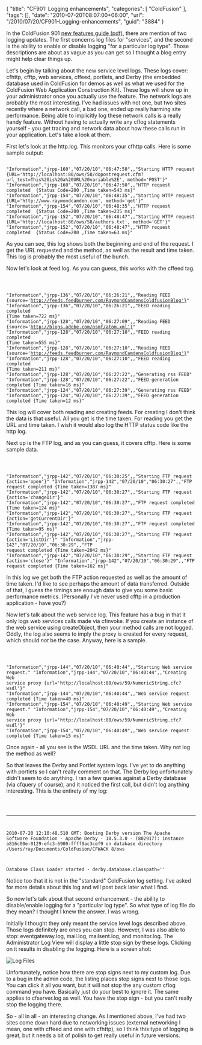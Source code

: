 {
	"title": "CF901: Logging enhancements",
	"categories": [
		"ColdFusion"
	],
	"tags": [],
	"date": "2010-07-20T08:07:00+06:00",
	"url": "/2010/07/20/CF901-Logging-enhancements",
	"guid": "3884"
}

In the ColdFusion 901 <a href="http://www.adobe.com/support/documentation/en/coldfusion/901/cf901features.pdf">new features guide (pdf)</a>, there are mention of two logging updates. The first concerns log files for "services", and the second is the ability to enable or disable logging "for a particular log type". Those descriptions are about as vague as you can get so I thought a blog entry might help clear things up.
<!--more-->
<p>
Let's begin by talking about the new service level logs. These logs cover: cfhttp, cfftp, web services, cffeed, portlets, and Derby (the embedded database used in ColdFusion for demos as well as what we used for the ColdFusion Web Application Construction Kit). These logs will show up in your administrator once you actually use the feature. The network logs are probably the most interesting. I've had issues with not one, but two sites recently where a network call, a bad one, ended up really harming site performance. Being able to implicitly log these network calls is a really handy feature. Without having to actually write any cflog statements yourself - you get tracing and network data about how these calls run in your application. Let's take a look at them.
<p>

First let's look at the http.log. This monitors your cfhttp calls. Here is some sample output:
<p>

<code>
"Information","jrpp-160","07/20/10","06:47:50",,"Starting HTTP request {URL='http://localhost:80/ows/58/dopostrequest.cfm?url_test=This%20is%20a%20URL%20variable%2E', method='POST'}"
"Information","jrpp-160","07/20/10","06:47:50",,"HTTP request completed  {Status Code=200 ,Time taken=543 ms}"
"Information","jrpp-154","07/20/10","06:48:35",,"Starting HTTP request {URL='http://www.raymondcamden.com', method='get'}"
"Information","jrpp-154","07/20/10","06:48:35",,"HTTP request completed  {Status Code=200 ,Time taken=235 ms}"
"Information","jrpp-152","07/20/10","06:48:47",,"Starting HTTP request {URL='http://localhost:80/ows/58/authors.txt', method='GET'}"
"Information","jrpp-152","07/20/10","06:48:47",,"HTTP request completed  {Status Code=200 ,Time taken=63 ms}"
</code>

<p>

As you can see, this log shows both the beginning and end of the request. I get the URL requested and the method, as well as the result and time taken. This log is probably the most useful of the bunch. 

<p>

Now let's look at feed.log. As you can guess, this works with the cffeed tag.

<p>

<code>

"Information","jrpp-136","07/20/10","06:26:21",,"Reading FEED {source='http://feeds.feedburner.com/RaymondCamdensColdfusionBlog'}"
"Information","jrpp-136","07/20/10","06:26:21",,"FEED reading completed {Time taken=722 ms}"
"Information","jrpp-128","07/20/10","06:27:09",,"Reading FEED {source='http://blogs.adobe.com/osmf/atom.xml'}"
"Information","jrpp-128","07/20/10","06:27:10",,"FEED reading completed {Time taken=555 ms}"
"Information","jrpp-128","07/20/10","06:27:10",,"Reading FEED {source='http://feeds.feedburner.com/RaymondCamdensColdfusionBlog'}"
"Information","jrpp-128","07/20/10","06:27:10",,"FEED reading completed {Time taken=211 ms}"
"Information","jrpp-128","07/20/10","06:27:22",,"Generating rss FEED"
"Information","jrpp-128","07/20/10","06:27:22",,"FEED generation completed {Time taken=16 ms}"
"Information","jrpp-124","07/20/10","06:27:39",,"Generating rss FEED"
"Information","jrpp-124","07/20/10","06:27:39",,"FEED generation completed {Time taken=12 ms}"
</code>

<p>

This log will cover both reading and creating feeds. For creating I don't think the data is that useful. All you get is the time taken. For reading you get the URL and time taken. I wish it would also log the HTTP status code like the http log. 

<p>

Next up is the FTP log, and as you can guess, it covers cfftp. Here is some sample data.

<p>

<code>

"Information","jrpp-142","07/20/10","06:30:25",,"Starting FTP request {action='open'}"
"Information","jrpp-142","07/20/10","06:30:27",,"FTP request completed {Time taken=1387 ms}"
"Information","jrpp-142","07/20/10","06:30:27",,"Starting FTP request {action='changeDir'}"
"Information","jrpp-142","07/20/10","06:30:27",,"FTP request completed {Time taken=124 ms}"
"Information","jrpp-142","07/20/10","06:30:27",,"Starting FTP request {action='getCurrentDir'}"
"Information","jrpp-142","07/20/10","06:30:27",,"FTP request completed {Time taken=95 ms}"
"Information","jrpp-142","07/20/10","06:30:27",,"Starting FTP request {action='ListDir'}"
"Information","jrpp-142","07/20/10","06:30:29",,"FTP request completed {Time taken=2042 ms}"
"Information","jrpp-142","07/20/10","06:30:29",,"Starting FTP request {action='close'}"
"Information","jrpp-142","07/20/10","06:30:29",,"FTP request completed {Time taken=162 ms}"
</code>

<p>

In this log we get both the FTP action requested as well as the amount of time taken. I'd like to see perhaps the amount of data transferred. Outside of that, I guess the timings are enough data to give you some basic performance metrics. (Personally I've never used cfftp in a production application - have you?)

<p>

Now let's talk about the web service log. This feature has a bug in that it only logs web services calls made via cfinvoke. If you create an instance of the web service using createObject, then your method calls are not logged. Oddly, the log also seems to imply the proxy is created for every request, which should <i>not</i> be the case. Anyway, here is a sample.

<p>

<code>

"Information","jrpp-144","07/20/10","06:40:44",,"Starting Web service request."
"Information","jrpp-144","07/20/10","06:40:44",,"Creating Web service proxy {url='http://localhost:80/ows/59/NumericString.cfc?wsdl'}"
"Information","jrpp-144","07/20/10","06:40:44",,"Web service request completed {Time taken=40 ms}"
"Information","jrpp-154","07/20/10","06:40:49",,"Starting Web service request."
"Information","jrpp-154","07/20/10","06:40:49",,"Creating Web service proxy {url='http://localhost:80/ows/59/NumericString.cfc?wsdl'}"
"Information","jrpp-154","07/20/10","06:40:49",,"Web service request completed {Time taken=15 ms}"
</code>

Once again - all you see is the WSDL URL and the time taken. Why not log the method as well?

<p>

So that leaves the Derby and Portlet system logs. I've yet to do anything with portlets so I can't really comment on that. The Derby log unfortunately didn't seem to do anything. I ran a few queries against a Derby database (via cfquery of course), and it noticed the first call, but didn't log anything interesting. This is the entirety of my log:

<p>

<code>

----------------------------------------------------------------
2010-07-20 12:10:48.510 GMT:
 Booting Derby version The Apache Software Foundation - Apache Derby - 10.5.3.0 - (802917): instance a816c00e-0129-efc3-6900-ffff9ac3cef9
on database directory /Users/ray/Documents/ColdFusion/CFWACK 8/ows  

Database Class Loader started - derby.database.classpath=''
</code>

<p>

Notice too that it is not in the "standard" ColdFusion log setting. I've asked for more details about this log and will post back later what I find.

<p>

So now let's talk about that second enhancement - the ability to disable/enable logging for a "particular log type". So what type of log file do they mean? I thought I knew the answer. I was wrong. 

<p>

Initially I thought they only meant the service level logs described above. Those logs definitely are ones you can stop. However, I was also able to stop: eventgateway.log, mail.log, mailsent.log, and monitor.log. The Administrator Log View will display a little stop sign by these logs. Clicking on it results in disabling the logging. Here is a screen shot:

<p>

<img src="https://static.raymondcamden.com/images/cfjedi/Screen shot 2010-07-20 at 7.13.29 AM.png" title="Log Files" />

<p>

Unfortunately, notice how there are stop signs next to my custom log. Due to a bug in the admin code, the listing places stop signs next to those logs. You can click it all you want, but it will not stop the any custom cflog command you have. Basically just do your best to ignore it. The same applies to cfserver.log as well. You have the stop sign - but you can't really stop the logging there.

<p>

So - all in all - an interesting change. As I mentioned above, I've had two sites come down hard due to networking issues (external networking I mean, one with cffeed and one with cfhttp), so I think this type of logging is great, but it needs a bit of polish to get really useful in future versions.
